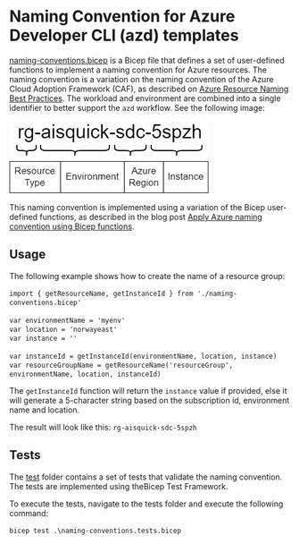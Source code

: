 # Naming Convention for Azure Developer CLI (azd) templates

[naming-conventions.bicep](./naming-conventions.bicep) is a Bicep file that defines a set of user-defined functions to implement a naming convention for Azure resources. 
The naming convention is a variation on the naming convention of the Azure Cloud Adoption Framework (CAF), as described on [Azure Resource Naming Best Practices](https://learn.microsoft.com/en-us/azure/cloud-adoption-framework/ready/azure-best-practices/resource-naming). 
The workload and environment are combined into a single identifier to better support the `azd` workflow. See the following image:

![Naming Convention](./naming-convention-azd.png)

This naming convention is implemented using a variation of the Bicep user-defined functions, as described in the blog post [Apply Azure naming convention using Bicep functions](https://ronaldbosma.github.io/blog/2024/06/05/apply-azure-naming-convention-using-bicep-functions/).

## Usage

The following example shows how to create the name of a resource group:

```bicep
import { getResourceName, getInstanceId } from './naming-conventions.bicep'

var environmentName = 'myenv'
var location = 'norwayeast'
var instance = ''

var instanceId = getInstanceId(environmentName, location, instance)
var resourceGroupName = getResourceName('resourceGroup', environmentName, location, instanceId)
```

The `getInstanceId` function will return the `instance` value if provided, else it will generate a 5-character string based on the subscription id, environment name and location.

The result will look like this: `rg-aisquick-sdc-5spzh`

## Tests

The [test](./tests) folder contains a set of tests that validate the naming convention. The tests are implemented using theBicep Test Framework.

To execute the tests, navigate to the tests folder and execute the following command:

```
bicep test .\naming-conventions.tests.bicep
```